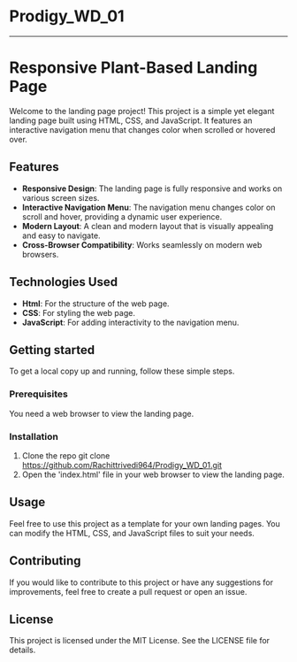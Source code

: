 # Prodigy_WD_01
---
# Responsive Plant-Based Landing Page
<p>Welcome to the landing page project! This project is a simple yet elegant landing page built using HTML, CSS, and JavaScript. It features an interactive navigation menu that changes color when scrolled or hovered over.</p>

## Features
-  **Responsive Design**: The landing page is fully responsive and works on various screen sizes.
-  **Interactive Navigation Menu**: The navigation menu changes color on scroll and hover, providing a dynamic user experience.
-  **Modern Layout**: A clean and modern layout that is visually appealing and easy to navigate.
-  **Cross-Browser Compatibility**: Works seamlessly on modern web browsers.

## Technologies Used
- **Html**: For the structure of the web page.
- **CSS**: For styling the web page.
- **JavaScript**: For adding interactivity to the navigation menu.


## Getting started
  To get a local copy up and running, follow these simple steps.

  ### Prerequisites
  You need a web browser to view the landing page.
  ### Installation
  1. Clone the repo
   git clone https://github.com/Rachittrivedi964/Prodigy_WD_01.git
  2. Open the 'index.html' file in your web browser to view the landing page.

  
## Usage
Feel free to use this project as a template for your own landing pages. You can modify the HTML, CSS, and JavaScript files to suit your needs.

## **Contributing**

If you would like to contribute to this project or have any suggestions for improvements, feel free to create a pull request or open an issue.

## **License**

This project is licensed under the MIT License. See the LICENSE file for details.
